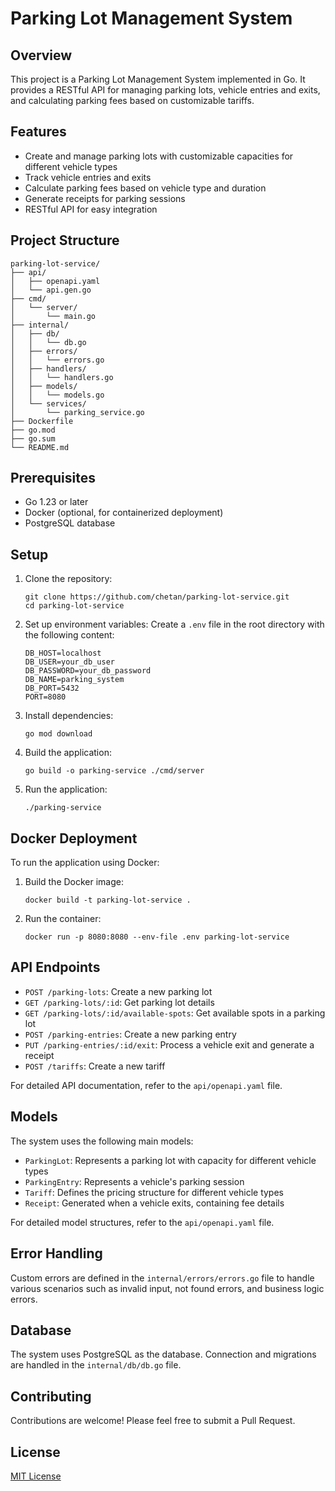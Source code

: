 # Parking Lot Management System

## Overview

This project is a Parking Lot Management System implemented in Go. It provides a RESTful API for managing parking lots, vehicle entries and exits, and calculating parking fees based on customizable tariffs.

## Features

- Create and manage parking lots with customizable capacities for different vehicle types
- Track vehicle entries and exits
- Calculate parking fees based on vehicle type and duration
- Generate receipts for parking sessions
- RESTful API for easy integration

## Project Structure

```
parking-lot-service/
├── api/
│   ├── openapi.yaml
│   └── api.gen.go
├── cmd/
│   └── server/
│       └── main.go
├── internal/
│   ├── db/
│   │   └── db.go
│   ├── errors/
│   │   └── errors.go
│   ├── handlers/
│   │   └── handlers.go
│   ├── models/
│   │   └── models.go
│   └── services/
│       └── parking_service.go
├── Dockerfile
├── go.mod
├── go.sum
└── README.md
```

## Prerequisites

- Go 1.23 or later
- Docker (optional, for containerized deployment)
- PostgreSQL database

## Setup

1. Clone the repository:
   ```
   git clone https://github.com/chetan/parking-lot-service.git
   cd parking-lot-service
   ```

2. Set up environment variables:
   Create a `.env` file in the root directory with the following content:
   ```
   DB_HOST=localhost
   DB_USER=your_db_user
   DB_PASSWORD=your_db_password
   DB_NAME=parking_system
   DB_PORT=5432
   PORT=8080
   ```

3. Install dependencies:
   ```
   go mod download
   ```

4. Build the application:
   ```
   go build -o parking-service ./cmd/server
   ```

5. Run the application:
   ```
   ./parking-service
   ```

## Docker Deployment

To run the application using Docker:

1. Build the Docker image:
   ```
   docker build -t parking-lot-service .
   ```

2. Run the container:
   ```
   docker run -p 8080:8080 --env-file .env parking-lot-service
   ```

## API Endpoints

- `POST /parking-lots`: Create a new parking lot
- `GET /parking-lots/:id`: Get parking lot details
- `GET /parking-lots/:id/available-spots`: Get available spots in a parking lot
- `POST /parking-entries`: Create a new parking entry
- `PUT /parking-entries/:id/exit`: Process a vehicle exit and generate a receipt
- `POST /tariffs`: Create a new tariff

For detailed API documentation, refer to the `api/openapi.yaml` file.

## Models

The system uses the following main models:

- `ParkingLot`: Represents a parking lot with capacity for different vehicle types
- `ParkingEntry`: Represents a vehicle's parking session
- `Tariff`: Defines the pricing structure for different vehicle types
- `Receipt`: Generated when a vehicle exits, containing fee details

For detailed model structures, refer to the `api/openapi.yaml` file.

## Error Handling

Custom errors are defined in the `internal/errors/errors.go` file to handle various scenarios such as invalid input, not found errors, and business logic errors.

## Database

The system uses PostgreSQL as the database. Connection and migrations are handled in the `internal/db/db.go` file.

## Contributing

Contributions are welcome! Please feel free to submit a Pull Request.

## License

[MIT License](LICENSE)
